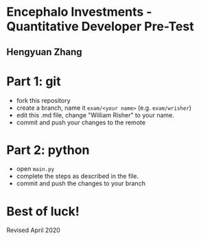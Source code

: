 # Encephalo Investments - Quantitative Developer Pre-Test
## Hengyuan Zhang

# Part 1: git
- fork this repository
- create a branch, name it `exam/<your name>` (e.g. `exam/wrisher`)
- edit this .md file, change "William Risher" to your name.
- commit and push your changes to the remote

# Part 2: python
- open `main.py`
- complete the steps as described in the file.
- commit and push the changes to your branch

# Best of luck!
Revised April 2020
